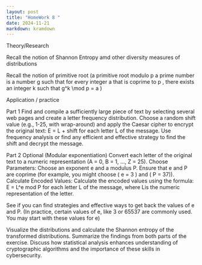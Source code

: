 ```yaml
---
layout: post
title: "HomeWork 8 "
date: 2024-11-21
markdown: kramdown
---
```


Theory/Research

Recall the notion of Shannon Entropy amd other diversity measures of distributions

Recall the notion of primitive root (a primitive root modulo p a prime number is a number g such that for every
integer a that is coprime to p , there exists an integer k such that g^k \mod p = a )

Application / practice


Part 1
Find and compile a sufficiently large piece of text by selecting several web pages and create a letter frequency distribution.
Choose a random shift value (e.g., 1-25, with wrap-around) and apply the Caesar cipher to encrypt the original text:
E = L + shift for each letter L of the message.
Use frequency analysis or find any efficient and effective strategy to find the shift and decrypt the message.

Part 2 Optional (Modular exponentiation)
Convert each letter of the original text to a numeric representation (A = 0, B = 1, ..., Z = 25).
Choose Parameters: Choose an exponent e and a modulus P. Ensure that e and P are coprime
(for example, you might choose ( e = 3 ) and ( P = 37)).
Calculate Encoded Values: Calculate the encoded values using the formula: E = L^e mod P
for each letter L of the message, where Lis the numeric representation of the letter.

See if you can find strategies and effective ways to get back the values of e and P. (In practice, certain values of e, like 3 or 65537 are commonly used. You may start with these values for e)

Visualize the distributions and calculate the Shannon entropy of the transformed distributions.
Summarize the findings from both parts of the exercise. Discuss how statistical analysis enhances understanding
of cryptographic algorithms and the importance of these skills in cybersecurity.

